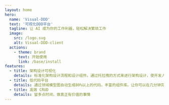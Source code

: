 ```yaml
---
layout: home
hero:
  name: 'Visual-DDD'
  text: '可视化DDD平台'
  tagline: 让 AI 成为你的工作利器，轻松解决繁琐工作
  image:
    src: /logo.svg
    alt: Visual-DDD-client
  actions:
    - theme: brand
      text: 开始使用
      link: /base/install
features:
  - title: 架构设计可视化
    details: 标准化架构设计流程和设计组件。通过托拉拽的方式来进行架构设计，使开发人员能够更直观的理解和管理系统，更容易识别代码间的依赖关系
  - title: 低代码平台
    details: 通过领域模型图自动生成80%以上的代码，丰富的组件库。让你可以在几分钟完成一个新的业务模块的编码。
  - title: 高效 CRUD
    details: 留多点时间，做真正有价值的事情
---
```



<style scoped>
.join-group {
  display: flex;
  flex-direction: column;
  align-items: center;
  margin-top: 100px;
}

.join-group__img {
  width: 200px;
  border-radius: 10px;
}

.join-group__text {
  margin-top: 10px;
}
</style>

<style>
:root {
  --vp-home-hero-name-color: transparent;
  --vp-home-hero-name-background: linear-gradient(120deg, #bd34fe, #ff6c0e);
  --vp-home-hero-image-background-image: linear-gradient( -45deg, #bd34fe60 30%, #ff6c0e60 );
  --vp-home-hero-image-filter: blur(72px); 
}
</style>
